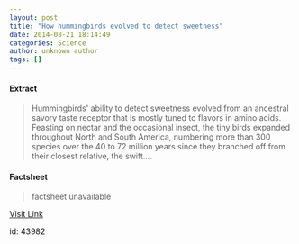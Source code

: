 ```yaml
---
layout: post
title: "How hummingbirds evolved to detect sweetness"
date: 2014-08-21 18:14:49
categories: Science
author: unknown author
tags: []
---
```



#### Extract
>Hummingbirds' ability to detect sweetness evolved from an ancestral savory taste receptor that is mostly tuned to flavors in amino acids. Feasting on nectar and the occasional insect, the tiny birds expanded throughout North and South America, numbering more than 300 species over the 40 to 72 million years since they branched off from their closest relative, the swift....

#### Factsheet
>factsheet unavailable

[Visit Link](http://feeds.sciencedaily.com/~r/sciencedaily/~3/yVL8V-ur_O8/140821141449.htm)

id:   43982


